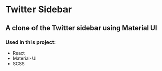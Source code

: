 # Twitter Sidebar
## A clone of the Twitter sidebar using Material UI
### Used in this project:

- React
- Material-UI
- SCSS
